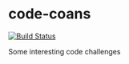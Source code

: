 # code-coans

[![Build Status](https://travis-ci.org/lkoniecki/code-coans.svg?branch=master)](https://travis-ci.org/lkoniecki/code-coans)

Some interesting code challenges
